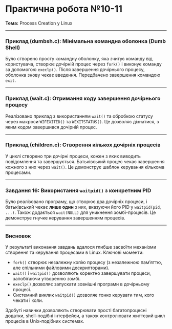 # Практична робота №10-11
**Тема:** Process Creation у Linux

---

### Приклад (dumbsh.c): Мінімальна командна оболонка (Dumb Shell)

Було створено просту командну оболонку, яка зчитує команду від користувача, створює дочірній процес через `fork()` і виконує команду за допомогою `execlp()`. Після завершення дочірнього процесу, оболонка знову чекає введення. Передбачено завершення командою `exit`.

---

### Приклад (wait.c): Отримання коду завершення дочірнього процесу

Реалізовано приклад з використанням `wait()` та обробкою статусу через макроси `WIFEXITED()` та `WEXITSTATUS()`. Це дозволяє дізнатися, з яким кодом завершився дочірній процес.

---

### Приклад (children.c): Створення кількох дочірніх процесів

У циклі створено три дочірні процеси, кожен з яких виводить повідомлення та завершується. Батьківський процес чекає завершення кожного з них через `wait()`. Це демонструє шаблон керування кількома процесами.

---

### Завдання 16: Використання `waitpid()` з конкретним PID

Було реалізовано програму, що створює два дочірніх процеси, і батьківський чекає **лише один** з них, вказуючи його PID у `waitpid(pid, ...)`. Також додається `wait(NULL)` для уникнення зомбі-процесів. Це демонструє гнучке керування завершенням процесів.

---

### Висновок

У результаті виконання завдань вдалося глибше засвоїти механізми створення та керування процесами в Linux. Ключові моменти:

* `fork()` створює незалежну копію процесу (з незалежною пам’яттю, але спільними файловими дескрипторами).
* `wait()` і `waitpid()` дозволяють коректно завершувати процеси, запобігаючи утворенню зомбі.
* `execlp()` дозволяє запускати зовнішні програми в дочірньому процесі.
* Системний виклик `waitpid()` дозволяє тонко керувати тим, кого чекати і коли.

Здобуті навички дозволяють створювати прості багатопроцесні додатки, shell-подібні інтерфейси, а також контролювати життєвий цикл процесів в Unix-подібних системах.